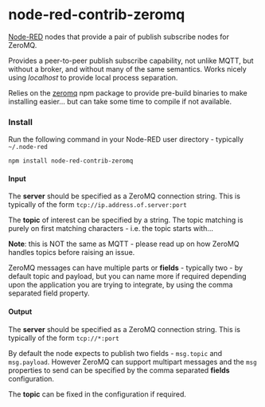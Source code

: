 node-red-contrib-zeromq
=======================

<a href="http://nodered.org" target="new">Node-RED</a> nodes that provide
a pair of publish subscribe nodes for ZeroMQ.

Provides a peer-to-peer publish subscribe capability, not unlike MQTT, but without a broker, and without many of the same semantics. Works nicely using *localhost* to provide local process separation.

Relies on the <a href="https://www.npmjs.com/package/zeromq" target="new">zeromq</a> npm package to provide pre-build binaries to make installing easier... but can take some time to compile if not available.

### Install

Run the following command in your Node-RED user directory - typically `~/.node-red`

    npm install node-red-contrib-zeromq



#### Input

The **server** should be specified as a ZeroMQ connection string.
This is typically of the form `tcp://ip.address.of.server:port`

The **topic** of interest can be specified by a string. The topic matching is purely
on first matching characters - i.e. the topic starts with...

**Note**: this is NOT the same as MQTT - please read up on how ZeroMQ handles topics before raising an issue.

ZeroMQ messages can have multiple parts or **fields** - typically two - by default topic and payload,
but you can name more if required depending upon the application you are trying to integrate,
by using the comma separated field property.

#### Output

The **server** should be specified as a ZeroMQ connection string.
This is typically of the form `tcp://*:port`

By default the node expects to publish two fields - `msg.topic` and `msg.payload`.
However ZeroMQ can support multipart messages and the `msg` properties
to send can be specified by the comma separated **fields** configuration.

The **topic** can be fixed in the configuration if required.
